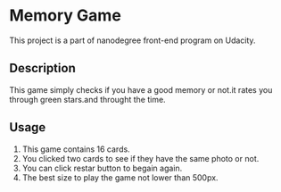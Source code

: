 # Memory Game
This project is a part of nanodegree front-end program on Udacity.

## Description
This game simply checks if you have a good memory or not.it rates you through green stars.and throught the time.

## Usage
1. This game contains 16 cards.
2. You clicked two cards to see if they have the same photo or not.
3. You can click restar button to begain again.
4. The best size to play the game not lower than 500px.

